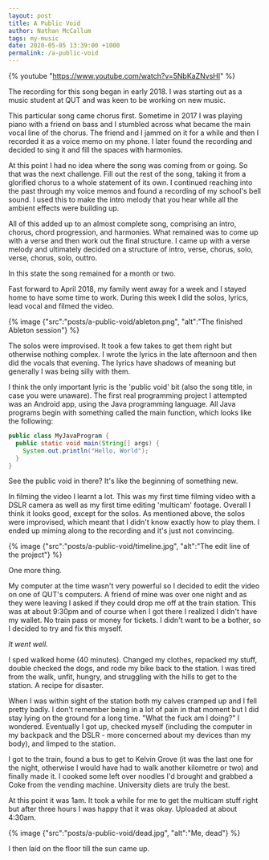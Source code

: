 ```yaml
---
layout: post
title: A Public Void
author: Nathan McCallum
tags: my-music
date: 2020-05-05 13:39:00 +1000
permalink: /a-public-void
---
```


{% youtube "https://www.youtube.com/watch?v=5NbKaZNvsHI" %}

The recording for this song began in early 2018.
I was starting out as a music student at QUT and was keen to be working on new music.

This particular song came chorus first.
Sometime in 2017 I was playing piano with a friend on bass and I stumbled across what became the main vocal line of the chorus.
The friend and I jammed on it for a while and then I recorded it as a voice memo on my phone.
I later found the recording and decided to sing it and fill the spaces with harmonies.

At this point I had no idea where the song was coming from or going.
So that was the next challenge.
Fill out the rest of the song, taking it from a glorified chorus to a whole statement of its own.
I continued reaching into the past through my voice memos and found a recording of my school's bell sound.
I used this to make the intro melody that you hear while all the ambient effects were building up.

All of this added up to an almost complete song, comprising an intro, chorus, chord progression, and harmonies.
What remained was to come up with a verse and then work out the final structure.
I came up with a verse melody and ultimately decided on a structure of intro, verse, chorus, solo, verse, chorus, solo, outtro.

In this state the song remained for a month or two.

Fast forward to April 2018, my family went away for a week and I stayed home to have some time to work.
During this week I did the solos, lyrics, lead vocal and filmed the video.

{% image {"src":"posts/a-public-void/ableton.png", "alt":"The finished Ableton session"} %}

The solos were improvised.
It took a few takes to get them right but otherwise nothing complex.
I wrote the lyrics in the late afternoon and then did the vocals that evening.
The lyrics have shadows of meaning but generally I was being silly with them.

I think the only important lyric is the 'public void' bit (also the song title, in case you were unaware).
The first real programming project I attempted was an Android app, using the Java programming language.
All Java programs begin with something called the main function, which looks like the following:

```java
public class MyJavaProgram {
  public static void main(String[] args) {
    System.out.println("Hello, World");
  }
}
```

See the public void in there? It's like the beginning of something new.

In filming the video I learnt a lot.
This was my first time filming video with a DSLR camera as well as my first time editing 'multicam' footage.
Overall I think it looks good, except for the solos.
As mentioned above, the solos were improvised, which meant that I didn't know exactly how to play them.
I ended up miming along to the recording and it's just not convincing.

{% image {"src":"posts/a-public-void/timeline.jpg", "alt":"The edit line of the project"} %}

One more thing.

My computer at the time wasn't very powerful so I decided to edit the video on one of QUT's computers.
A friend of mine was over one night and as they were leaving I asked if they could drop me off at the train station.
This was at about 9:30pm and of course when I got there I realized I didn't have my wallet.
No train pass or money for tickets.
I didn't want to be a bother, so I decided to try and fix this myself.

*It went well.*

I sped walked home (40 minutes).
Changed my clothes, repacked my stuff, double checked the dogs, and rode my bike back to the station.
I was tired from the walk, unfit, hungry, and struggling with the hills to get to the station.
A recipe for disaster.

When I was within sight of the station both my calves cramped up and I fell pretty badly.
I don't remember being in a lot of pain in that moment but I did stay lying on the ground for a long time.
"What the fuck am I doing?" I wondered.
Eventually I got up, checked myself (including the computer in my backpack and the DSLR - more concerned about my devices than my body), and limped to the station.

I got to the train, found a bus to get to Kelvin Grove (it was the last one for the night, otherwise I would have had to walk another kilometre or two) and finally made it.
I cooked some left over noodles I'd brought and grabbed a Coke from the vending machine.
University diets are truly the best.

At this point it was 1am.
It took a while for me to get the multicam stuff right but after three hours I was happy that it was okay.
Uploaded at about 4:30am.

{% image {"src":"posts/a-public-void/dead.jpg", "alt":"Me, dead"} %}

I then laid on the floor till the sun came up.
